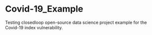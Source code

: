 # Covid-19_Example
Testing closedloop open-source data science project example for the Covid-19 index vulnerability.
